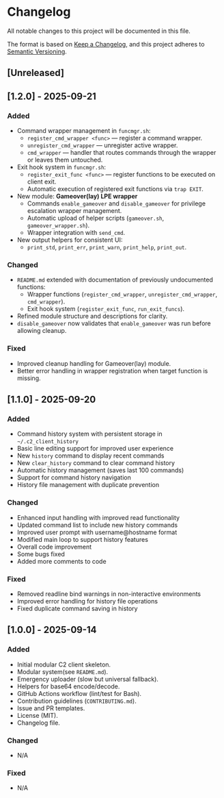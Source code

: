 # Changelog

All notable changes to this project will be documented in this file.

The format is based on [Keep a Changelog](https://keepachangelog.com/en/1.1.0/),
and this project adheres to [Semantic Versioning](https://semver.org/).

## [Unreleased]

## [1.2.0] - 2025-09-21

### Added
- Command wrapper management in `funcmgr.sh`:
  - `register_cmd_wrapper <func>` — register a command wrapper.
  - `unregister_cmd_wrapper` — unregister active wrapper.
  - `cmd_wrapper` — handler that routes commands through the wrapper or leaves them untouched.
- Exit hook system in `funcmgr.sh`:
  - `register_exit_func <func>` — register functions to be executed on client exit.
  - Automatic execution of registered exit functions via `trap EXIT`.
- New module: **Gameover(lay) LPE wrapper**
  - Commands `enable_gameover` and `disable_gameover` for privilege escalation wrapper management.
  - Automatic upload of helper scripts (`gameover.sh`, `gameover_wrapper.sh`).
  - Wrapper integration with `send_cmd`.
- New output helpers for consistent UI:
  - `print_std`, `print_err`, `print_warn`, `print_help`, `print_out`.

### Changed
- `README.md` extended with documentation of previously undocumented functions:
  - Wrapper functions (`register_cmd_wrapper`, `unregister_cmd_wrapper`, `cmd_wrapper`).
  - Exit hook system (`register_exit_func`, `run_exit_funcs`).
- Refined module structure and descriptions for clarity.
- `disable_gameover` now validates that `enable_gameover` was run before allowing cleanup.

### Fixed
- Improved cleanup handling for Gameover(lay) module.
- Better error handling in wrapper registration when target function is missing.


## [1.1.0] - 2025-09-20

### Added
- Command history system with persistent storage in `~/.c2_client_history`
- Basic line editing support for improved user experience
- New `history` command to display recent commands
- New `clear_history` command to clear command history
- Automatic history management (saves last 100 commands)
- Support for command history navigation
- History file management with duplicate prevention

### Changed
- Enhanced input handling with improved read functionality
- Updated command list to include new history commands
- Improved user prompt with username@hostname format
- Modified main loop to support history features
- Overall code improvement
- Some bugs fixed
- Added more comments to code

### Fixed
- Removed readline bind warnings in non-interactive environments
- Improved error handling for history file operations
- Fixed duplicate command saving in history

## [1.0.0] - 2025-09-14

### Added
- Initial modular C2 client skeleton.
- Modular system(see `README.md`).
- Emergency uploader (slow but universal fallback).
- Helpers for base64 encode/decode.
- GitHub Actions workflow (lint/test for Bash).
- Contribution guidelines (`CONTRIBUTING.md`).
- Issue and PR templates.
- License (MIT).
- Changelog file.

### Changed
- N/A

### Fixed
- N/A
